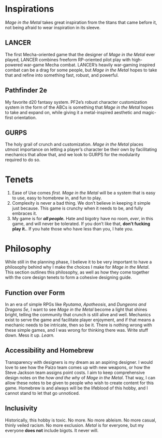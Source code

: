 # Inspirations
*Mage in the Metal* takes great inspiration from the titans that came before it, not being afraid to wear inspiration in its sleeve.
## LANCER
The first Mecha-oriented game that the designer of *Mage in the Metal* ever played, LANCER combines freeform RP-oriented pilot play with high-powered war-game Mecha combat. LANCER’s heavily war-gaming inspired combat can be a drag for some people, but *Mage in the Metal* hopes to take that and refine into something fast, robust, and powerful.
## Pathfinder 2e
My favorite d20 fantasy system. PF2e’s robust character customization system in the form of the ABCs is something that *Mage in the Metal* hopes to take and expand on, while giving it a metal-inspired aesthetic and magic-first orientation.
## GURPS
The holy grail of crunch and customization. *Mage in the Metal* places utmost importance on letting a player’s character be their own by facilitating mechanics that allow that, and we look to GURPS for the modularity required to do so.
# Tenets
1. Ease of Use comes *first.* *Mage in the Metal* will be a system that is easy to use, easy to homebrew in, and fun to play. 
2. Complexity is never a bad thing. We don’t believe in keeping it simple just because. This game is crunchy when it needs to be, and fully embraces it.
3. My game is for ***all people.*** Hate and bigotry have no room, *ever*, in this game, and will never be tolerated. If you don’t like that, **don’t fucking play it.**. If you hate those who have less than you, I hate you.
# Philosophy
While still in the planning phase, I believe it to be very important to have a philosophy behind why I make the choices I make for *Mage in the Metal*. This section outlines this philosophy, as well as how they come together with the core design tenets to form a cohesive designing guide.
## Function over Form
In an era of simple RPGs like *Ryutama*, *Apotheosis*, and *Dungeons and Dragons 5e*, I want to see *Mage in the Metal* become a light that shines bright, telling the community that crunch is still alive and well. Mechanics exist to serve the game and facilitate player enjoyment, and if that means a mechanic needs to be intricate, then so be it. There is nothing wrong with these simple games, and I was wrong for thinking there was. Write stuff down. Mess it up. *Learn.* 
## Accessibility and Homebrew
Transparency with designers is my dream as an aspiring designer. I would love to see how the Paizo team comes up with new weapons, or how the Steve Jackson team assigns point costs. I aim to keep comprehensive design notes on the *how and the why* of *Mage in the Metal*. That way, I can allow these notes to be given to people who wish to create content for this game. Homebrew is and always will be the lifeblood of this hobby, and I cannot stand to let that go unnoticed. 
## Inclusivity
Historically, this hobby is toxic. No more. No more ableism. No more casual, thinly veiled racism. No more exclusion. *Metal* is for everyone, but my everyone **does not** include bigots. It never will.

